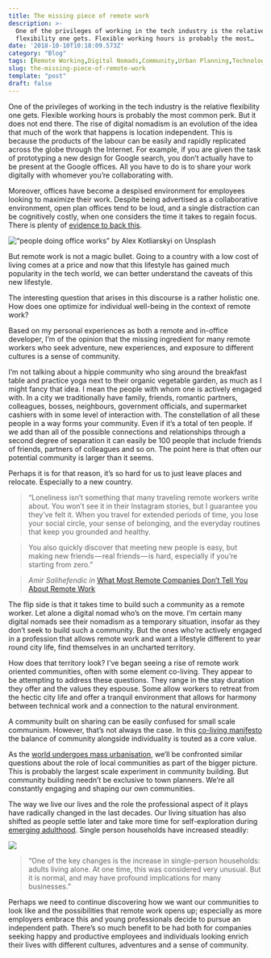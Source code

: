 ```yaml
---
title: The missing piece of remote work
description: >-
  One of the privileges of working in the tech industry is the relative
  flexibility one gets. Flexible working hours is probably the most…
date: '2018-10-10T10:18:09.573Z'
category: "Blog"
tags: [Remote Working,Digital Nomads,Community,Urban Planning,Technology]
slug: the-missing-piece-of-remote-work
template: "post"
draft: false
---
```


One of the privileges of working in the tech industry is the relative flexibility one gets. Flexible working hours is probably the most common perk. But it does not end there. The rise of digital nomadism is an evolution of the idea that much of the work that happens is location independent. This is because the products of the labour can be easily and rapidly replicated across the globe through the Internet. For example, if you are given the task of prototyping a new design for Google search, you don’t actually have to be present at the Google offices. All you have to do is to share your work digitally with whomever you’re collaborating with.

Moreover, offices have become a despised environment for employees looking to maximize their work. Despite being advertised as a collaborative environment, open plan offices tend to be loud, and a single distraction can be cognitively costly, when one considers the time it takes to regain focus. There is plenty of [evidence to back this](https://www.inc.com/jessica-stillman/new-harvard-study-you-open-plan-office-is-making-your-team-less-collaborative.html).

![“people doing office works” by [Alex Kotliarskyi](https://unsplash.com/@frantic) on [Unsplash](https://unsplash.com)](/media/0__p__sNPhOKrDKkOLkH.jpg)

But remote work is not a magic bullet. Going to a country with a low cost of living comes at a price and now that this lifestyle has gained much popularity in the tech world, we can better understand the caveats of this new lifestyle.

The interesting question that arises in this discourse is a rather holistic one. How does one optimize for individual well-being in the context of remote work?

Based on my personal experiences as both a remote and in-office developer, I’m of the opinion that the missing ingredient for many remote workers who seek adventure, new experiences, and exposure to different cultures is a sense of community.

I’m not talking about a hippie community who sing around the breakfast table and practice yoga next to their organic vegetable garden, as much as I might fancy that idea. I mean the people with whom one is actively engaged with. In a city we traditionally have family, friends, romantic partners, colleagues, bosses, neighbours, government officials, and supermarket cashiers with in some level of interaction with. The constellation of all these people in a way forms your community. Even if it’s a total of ten people. If we add than all of the possible connections and relationships through a second degree of separation it can easily be 100 people that include friends of friends, partners of colleagues and so on. The point here is that often our potential community is larger than it seems.

Perhaps it is for that reason, it’s so hard for us to just leave places and relocate. Especially to a new country.

> “Loneliness isn’t something that many traveling remote workers write about. You won’t see it in their Instagram stories, but I guarantee you they’ve felt it. When you travel for extended periods of time, you lose your social circle, your sense of belonging, and the everyday routines that keep you grounded and healthy.

> You also quickly discover that meeting new people is easy, but making new friends — real friends — is hard, especially if you’re starting from zero.”

> _Amir Salihefendic in_ [What Most Remote Companies Don’t Tell You About Remote Work](http://What%20Most%20Remote%20Companies%20Don’t%20Tell%20You%20About%20Remote%20Work)

The flip side is that it takes time to build such a community as a remote worker. Let alone a digital nomad who’s on the move. I’m certain many digital nomads see their nomadism as a temporary situation, insofar as they don’t seek to build such a community. But the ones who’re actively engaged in a profession that allows remote work and want a lifestyle different to year round city life, find themselves in an uncharted territory.

How does that territory look? I’ve began seeing a rise of remote work oriented communities, often with some element co-living. They appear to be attempting to address these questions. They range in the stay duration they offer and the values they espouse. Some allow workers to retreat from the hectic city life and offer a tranquil environment that allows for harmony between technical work and a connection to the natural environment.

A community built on sharing can be easily confused for small scale communism. However, that’s not always the case. In this [co-living manifesto](http://coliving.org/) the balance of community alongside individuality is touted as a core value.

As the [world undergoes mass urbanisation](http://www.unesco.org/education/tlsf/mods/theme_c/popups/mod13t01s009.html), we’ll be confronted similar questions about the role of local communities as part of the bigger picture. This is probably the largest scale experiment in community building. But community building needn’t be exclusive to town planners. We’re all constantly engaging and shaping our own communities.

The way we live our lives and the role the professional aspect of it plays have radically changed in the last decades. Our living situation has also shifted as people settle later and take more time for self-exploration during [emerging adulthood](https://en.wikipedia.org/wiki/Emerging_adulthood_and_early_adulthood). Single person households have increased steadily:

![](/media/1__PVROJaNZD4dCrslgZwuXjw.jpeg)

> “One of the key changes is the increase in single-person households: adults living alone. At one time, this was considered very unusual. But it is normal, and may have profound implications for many businesses.”

Perhaps we need to continue discovering how we want our communities to look like and the possibilities that remote work opens up; especially as more employers embrace this and young professionals decide to pursue an independent path. There’s so much benefit to be had both for companies seeking happy and productive employees and individuals looking enrich their lives with different cultures, adventures and a sense of community.